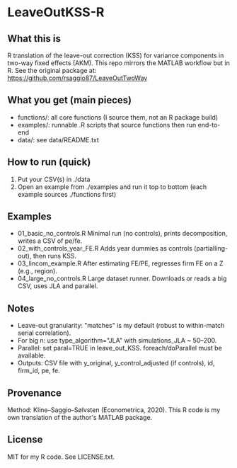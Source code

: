 LeaveOutKSS-R
========================

What this is
------------
R translation of the leave-out correction (KSS) for variance components in
two-way fixed effects (AKM). This repo mirrors the MATLAB workflow but in R.
See the original package at: https://github.com/rsaggio87/LeaveOutTwoWay

What you get (main pieces)
--------------------------
- functions/: all core functions (I source them, not an R package build)
- examples/: runnable .R scripts that source functions then run end-to-end
- data/: see data/README.txt

How to run (quick)
------------------
1) Put your CSV(s) in ./data
2) Open an example from ./examples and run it top to bottom
   (each example sources ./functions first)

Examples
--------
- 01_basic_no_controls.R
    Minimal run (no controls), prints decomposition, writes a CSV of pe/fe.
- 02_with_controls_year_FE.R
    Adds year dummies as controls (partialling-out), then runs KSS.
- 03_lincom_example.R
    After estimating FE/PE, regresses firm FE on a Z (e.g., region).
- 04_large_no_controls.R
    Large dataset runner. Downloads or reads a big CSV, uses JLA and parallel.

Notes 
------------------
- Leave-out granularity: "matches" is my default (robust to within-match serial correlation).
- For big n: use type_algorithm="JLA" with simulations_JLA ~ 50–200.
- Parallel: set paral=TRUE in leave_out_KSS. foreach/doParallel must be available.
- Outputs: CSV file with y_original, y_control_adjusted (if controls), id, firm_id, pe, fe.

Provenance
----------
Method: Kline–Saggio–Sølvsten (Econometrica, 2020).
This R code is my own translation of the author's MATLAB package.

License
-------
MIT for my R code. See LICENSE.txt.
